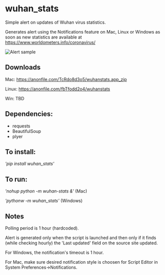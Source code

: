 # wuhan_stats
Simple alert on updates of Wuhan virus statistics.

Generates alert using the Notifications feature on Mac, Linux or Windows as soon as new statistics are available at https://www.worldometers.info/coronavirus/  

![Alert sample](https://github.com/vipervit/wuhan_stats/raw/master/snapshot.jpeg)

## Downloads
Mac: https://anonfile.com/TcRdo8d3o5/wuhanstats.app_zip

Linux: https://anonfile.com/fbTfodd2o4/wuhanstats

Win: TBD

## Dependencies:
- requests
- BeautifulSoup
- plyer

## To install:
*'pip install wuhan_stats'*

## To run:

*'nohup python -m wuhan-stats &'* (Mac)

*'pythonw -m wuhan_stats'*        (Windows)

## Notes
Polling period is 1 hour (hardcoded).

Alert is generated only when the script is launched and then only if it finds (while checking hourly) the 'Last updated' field on the source site updated.

For Windows, the notification's timeout is 1 hour.

For Mac, make sure desired notification style is choosen for Script Editor in System Preferences->Notifications.  
